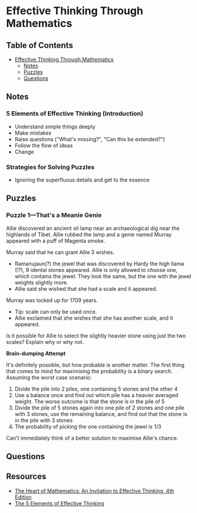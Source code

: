# Effective Thinking Through Mathematics

## Table of Contents

* [Effective Thinking Through Mathematics](#html)
  * [Notes](#otes)
  * [Puzzles](#puzzles)
  * [Questions](#questions)


## Notes

### 5 Elements of Effective Thinking (Introduction)

* Understand simple things deeply
* Make mistakes
* Raise questions ("What's missing?", "Can this be extended?")
* Follow the flow of ideas
* Change

### Strategies for Solving Puzzles

* Ignoring the superfluous details and get to the essence


## Puzzles

### Puzzle 1—That's a Meanie Genie

Allie discovered an ancient oil lamp near an archaeological dig near the highlands of Tibet. Allie rubbed the lamp and a genie named Murray appeared with a puff of Magenta smoke.

Murray said that he can grant Allie 3 wishes.

* Ramanujaun(?) the jewel that was discovered by Hardy the high llama (!?), 9 idental stones appeared. Allie is only allowed to choose one, which contains the jewel. They look the same, but the one with the jewel weights slightly more.
* Allie said she wished that she had a scale and it appeared.

Murray was locked up for 1709 years.

* Tip: scale can only be used once.
* Allie exclaimed that she wishes that she has another scale, and it appeared.

Is it possible for Allie to select the slightly heavier stone using just the two scales? Explain why or why not.

**Brain-dumping Attempt**

It's definitely possible, but how probable is another matter. The first thing that comes to mind for maximising the probability is a binary search. Assuming the worst case scenario:

1. Divide the pile into 2 piles, one containing 5 stones and the other 4
2. Use a balance once and find out which pile has a heavier averaged weight. The worse outcome is that the stone is in the pile of 5
3. Divide the pile of 5 stones again into one pile of 2 stones and one pile with 3 stones, use the remaining balance, and find out that the stone is in the pile with 3 stones
4. The probability of picking the one containing the jewel is 1/3

Can't immediately think of a better solution to maximise Allie's chance.

## Questions

## Resources

* [The Heart of Mathematics: An Invitation to Effective Thinking, 4th Edition](https://www.wiley.com/en-us/The+Heart+of+Mathematics%3A+An+Invitation+to+Effective+Thinking%2C+4th+Edition-p-9781118156599)
* [The 5 Elements of Effective Thinking](https://press.princeton.edu/titles/9810.html)
